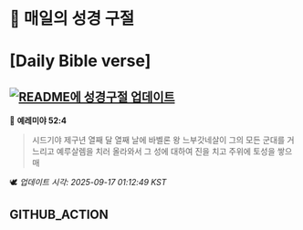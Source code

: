 # 🙏 매일의 성경 구절
# [Daily Bible verse]
## [![README에 성경구절 업데이트](https://github.com/DONGSUKA/first_test/actions/workflows/update-readme-bible.yml/badge.svg)](https://github.com/DONGSUKA/first_test/actions/workflows/update-readme-bible.yml)
<!-- START_BIBLE_VERSE -->
📖 **예레미야 52:4**
> 시드기야 제구년 열째 달 열째 날에 바벨론 왕 느부갓네살이 그의 모든 군대를 거느리고 예루살렘을 치러 올라와서 그 성에 대하여 진을 치고 주위에 토성을 쌓으매

🕊️ _업데이트 시각: 2025-09-17 01:12:49 KST_
  <!-- END_BIBLE_VERSE -->
## GITHUB_ACTION
